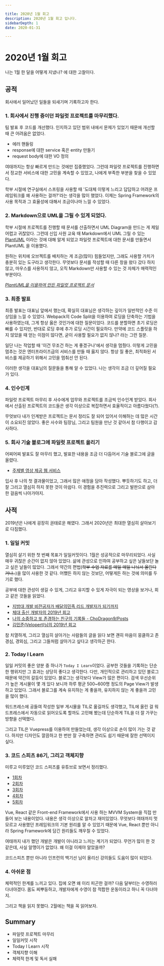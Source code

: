 ```yaml
---

title: 2020년 1월 회고
description: 2020년 1월 회고 입니다.
sidebarDepth: 1
date: 2020-01-31

---
```


# 2020년 1월 회고

나는 1월 한 달을 어떻게 지냈나? 에 대한 고찰이다.

## 공적

회사에서 일어났던 일들을 되새기며 기록하고자 한다.

### 1. 회사에서 진행 중이던 파일럿 프로젝트를 마무리했다.

팀 발표 후 코드를 개선했다. 인지하고 있던 범위 내에서 문제가 있었기 때문에 개선할 때 큰 어려움은 없었다.

- 에러 핸들링
- response에 대한 service 혹은 entity 만들기
- request body에 대한 VO 정의

여태까지는 항상 빠르게 만드는 것에만 집중했었다.
그런데 파일럿 프로젝트를 진행하면서 정교한 서비스에 대한 고민을 계속할 수 있었고, 나에게 부족한 부분을 찾을 수 있었다.

학부 시절에 연구실에서 스프링을 사용할 때 '도대체 이렇게 느리고 답답하고 어려운 프레임워크를 왜 사용하는 걸까?'라는 생각을 많이 했었다.
이제는 Spring Framework의 사용 목적과 그 효율성에 대해서 조금이나마 느낄 수 있었다.

### 2. Markdown으로 UML을 그릴 수 있게 되었다.

학부 시절에 프로젝트를 진행할 때 문서를 산출하면서 UML Diagram을 만드는 게 제일 어렵고 귀찮았다.
그런데 신입 사원 교육 때 Markdown에서 UML 그릴 수 있는 [PlantUML](/Vuepress/Plantuml/) 이라는 것에 대해 알게 되었고 파일럿 프로젝트에 대한 문서를 만들면서 PlantUML 을 이용했다.

원하는 위치에 오브젝트를 배치하는 게 조금(많이) 힘들었지만, 그래도 사용할 가치가 충분히 있는 도구라고 생각한다.
무엇보다 문서를 작성할 때 다른 창을 왔다 갔다 하지 않고, 마우스를 사용하지 않고, 오직 Markdown만 사용할 수 있는 것 자체가 매력적인 부분이다.

_[PlantUML을 이용하여 만든 파일럿 프로젝트 문서](https://junilhwang.github.io/zum_pilot/Architecture/)_

### 3. 최종 발표

최종 발표는 대표님 앞에서 했는데, 확실히 대표님은 생각하는 깊이가 일반적인 수준 이상임을 느낄 수 있었다.
Webpack의 Code Split을 이용하여 로딩을 단축하는 기법을 사용하였는데, 그게 항상 옳은 것인가에 대한 질문이었다.
코드를 분할하면 초기 로딩은 빠를 수 있지만, 반대로 로딩 후에 추가 로딩 시간이 필요하다.
만약에 코드 스플릿을 하지 않았을 때 얻는 이점이 많다면, 굳이 사용할 필요가 없지 않나? 라는 그런 질문.

일단 나는 작업할 때 '이건 무조건 하는 게 좋겠구나'에서 생각을 멈췄다.
이렇게 고민을 멈추는 것은 엔터프라이즈급의 서비스를 만들 때 옳지 않다.
항상 질 좋은, 최적화된 서비스를 제공하기 위해서 고민을 멈춰선 안 된다.

이러한 생각을 대표님의 질문들을 통해 알 수 있었다. 나는 생각이 조금 더 깊어질 필요가 있다.

### 4. 인수인계

파일럿 프로젝트 마무리 후 사수에게 업무와 프로젝트를 조금씩 인수인계 받았다.
회사에서 산출된 프로젝트의 코드들은 생각 이상으로 복잡하면서 효율적이고 아름다웠다(?).

무엇보다 내가 인계받은 프로젝트는 문서 정리도 잘 되어 있어서 이해하는 데 많은 시간이 소요되진 않았다.
좋은 사수와 팀장님, 그리고 팀원을 만난 것 같아서 참 다행이고 감사하다.

### 5. 회사 기술 블로그에 파일럿 프로젝트 올리기

어찌어찌 발표도 잘 마무리 했고, 발표한 내용을 조금 더 다듬어서 기술 블로그에 글을 올렸다.

- [주제별 영상 제공 웹 서비스](https://zuminternet.github.io/ZUM-Pilot-provide-video/)

입사 후 나의 첫 결과물이었고, 그래서 많은 애정을 담아 작성했다. 뿌듯하기도 하고, 더 잘 그리고 열심히 하지 못한 것이 아쉽다.
이 경험을 추진력으로 그리고 발판으로 삼아 한 걸음씩 나아가야지.

## 사적

2019년은 나에게 굉장히 권태로운 해였다. 그래서 2020년은 최대한 열심히 살아보기로 다짐했다.

### 1. 일일 커밋

열심히 살기 위한 첫 번째 목표가 일일커밋이다. 1월은 성공적으로 마무리되었다. 사실 매우 귀찮은 순간이 없지 않아 있었다.
삶에 관성으로 인하여 공부하고 싶은 날들보단 놀고 싶은 날들이 많았다. 그래서 약간의 편법(~~학부 수업 자료를 매일 매일 나눠서 올린다거나..~~)을 많이 사용한 것 같다.
어쨌든 하지 않는 것보단, 어떻게든 하는 것에 의미를 두기로 했다.

공부에 대한 관성이 생길 수 있게, 그리고 유지할 수 있게 자극이 되는 영상을 보거나, 회고 같은 것들을 읽었다.

- [지방대 개발 비전공자가 배달의민족 리드 개발자가 되기까지](https://www.youtube.com/watch?v=V9AGvwPmnZU&t=165s)
- [체대 출신 개발자의 2019년 회고](https://ryan-han.com/post/memoirs/memoirs2019/)
- [나의 소중하고 또 존경하는 친구의 기록들 - ChoDragon9/Posts](https://github.com/ChoDragon9/posts/wiki)
- [김민준(Velopert)님의 2019년 회고](https://velog.io/@velopert/2019.log)

참 치열하게, 그리고 열심히 살아가는 사람들의 글을 읽다 보면 괜히 마음이 뭉클하고
존경심, 경외심, 그리고 그들처럼 살아가고 싶다고 생각하곤 한다.

### 2. Today I Learn

일일 커밋의 좋은 양분 중 하나가 `Today I Learn`이었다.
공부한 것들을 기록하는 단순한 행위지만 그 효과는 상당히 좋다고 생각한다.
다만, 개인적으로 관리하고 있던 블로그 때문에 약간의 갈등이 있었다.
블로그는 생각보다 View가 많은 편이다.
검색 우선순위가 높은 게시물이 몇 개 있다 보니까 하루 평균 500~600명 정도의 Page View가 발생하고 있었다.
그래서 블로그를 계속 유지하는 게 좋을까, 유지하지 않는 게 좋을까 고민을 많이 했다.

워드프레스에 공들여 작성한 일부 게시물을 TIL로 옮길까도 생각했고,
TIL에 올린 걸 워드프레스에서 자동으로 읽어오도록 할까도 고민해 봤는데 단순하게 TIL을 더 잘 가꾸는 방향을 선택했다.

그리고 TIL은 Vuepress를 이용하여 만들었는데, 생각 이상으로 손이 많이 가는 것 같다.
하지만 디자인도 깔끔하고 한 번만 잘 구축하면 관리도 쉽기 때문에 잘한 선택이지 싶다.

### 3. 코드 스피츠 86기, 그리고 객체지향

미루고 미루었던 코드 스피츠를 유튜브로 보면서 정리했다.

- [1회차](http://localhost:8080/TIL/CodeSpitz/Object-Oriented-Javascript/01-Intro/)
- [2회차](http://localhost:8080/TIL/CodeSpitz/Object-Oriented-Javascript/02-MVVM/)
- [3회차](http://localhost:8080/TIL/CodeSpitz/Object-Oriented-Javascript/03-Strategy-Observer/)
- [4회차](http://localhost:8080/TIL/CodeSpitz/Object-Oriented-Javascript/04-ISP-Visitor/)
- [5회차](http://localhost:8080/TIL/CodeSpitz/Object-Oriented-Javascript/05-Extension/)

Vue, React 같은 Front-end Framework에서 사용 하는 MVVM System을 직접 만들어 보는 내용이었다.
내용은 생각 이상으로 알차고 재미있었다.
무엇보다 여태까지 멋모르고 사용했던 프레임워크의 기본 원리를 알 수 있었기 때문에
Vue, React 뿐만 아니라 Spring Framework에 담긴 원리들도 깨우칠 수 있었다.

여태까지 내가 했던 개발은 개발이 아니라고 느끼는 계기가 되었다.
무언가 많이 한 것 같은데, 사실 알맹이가 없었다. 왜 이걸 이제야 알았을까?

코드스피츠 뿐만 아니라 인프런의 백기선 님이 올리신 강의들도 도움이 많이 되었다.

### 4. 아쉬운 점

체력적인 한계를 느끼고 있다. 집에 오면 왜 이리 피곤한 걸까?
다음 달부터는 수영하러 다녀야겠다. 몸도 찌뿌둥하고, 개발자에게 수영이 참 적합한 운동이라고 하니 꼭 다녀야지.

그리고 책을 읽지 못했다. 2월에는 책을 꼭 읽어보자.

## Summary

- 파일럿 프로젝트 마무리
- 일일커밋 시작
- Today I Learn 시작
- 객체지향 이해
- 체력적 한계 및 독서 실패